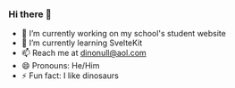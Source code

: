 ### Hi there 👋

- 🔭 I’m currently working on my school's student website
- 🌱 I’m currently learning SvelteKit
- 📫 Reach me at dinonull@aol.com
- 😄 Pronouns: He/Him 
- ⚡ Fun fact: I like dinosaurs
